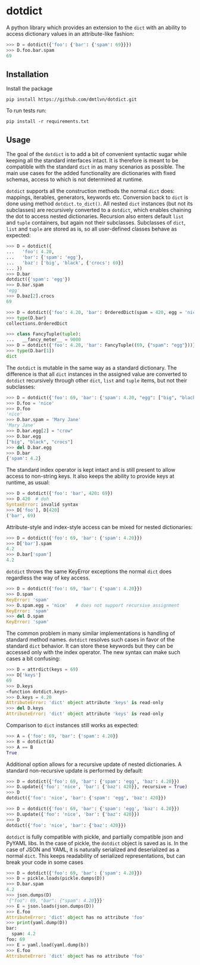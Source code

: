 # dotdict

A python library which provides an extension to the `dict` with an ability to access dictionary values in an attribute-like fashion:
```python
>>> D = dotdict({'foo': {'bar': {'spam': 69}}})
>>> D.foo.bar.spam
69
```

## Installation

Install the package
```
pip install https://github.com/dmtlvn/dotdict.git
```

To run tests run:
```
pip install -r requirements.txt
```

## Usage

The goal of the `dotdict` is to add a bit of convenient syntactic sugar while keeping all the standard interfaces intact. It is therefore is meant to be compatible with the standard `dict` in as many scenarios as possible. The main use cases for the added functionality are dictionaries with fixed schemas, access to which is not determined at runtime. 

`dotdict` supports all the construction methods the normal `dict` does: mappings, iterables, generators, keywords etc. Conversion back to `dict` is done using method `dotdict.to_dict()`. All nested `dict` instances (but not its subclasses) are recursively converted to a `dotdict`, which enables chaining the dot to access nested dictionaries. Recursion also enters default `list` and `tuple` containers, but again not their subclasses. Subclasses of `dict`, `list` and `tuple` are stored as is, so all user-defined classes behave as expected:

```python
>>> D = dotdict({
...   'foo': 4.20, 
...   'bar': {'spam': 'egg'}, 
...   'baz': ['big', 'black', {'crocs': 69}]
... })
>>> D.bar
dotdict({'spam': 'egg'})
>>> D.bar.spam
'egg'
>>> D.baz[2].crocs
69

>>> D = dotdict({'foo': 4.20, 'bar': OrderedDict(spam = 420, egg = 'nice')})
>>> type(D.bar)
collections.OrderedDict

>>> class FancyTuple(tuple):
...   __fancy_meter__ = 9000
>>> D = dotdict({'foo': 4.20, 'bar': FancyTuple((69, {"spam": "egg"}))})
>>> type(D.bar[1])
dict
```

The `dotdict` is mutable in the same way as a standard dictionary. The difference is that all `dict` instances in the assigned value are converted to `dotdict` recursively through other `dict`, `list` and `tuple` items, but not their subclasses:
```python
>>> D = dotdict({'foo': 69, 'bar': {'spam': 4.20, "egg": ["big", "black", "crocs"]}})
>>> D.foo = 'nice'
>>> D.foo
'nice'
>>> D.bar.spam = 'Mary Jane'
'Mary Jane'
>>> D.bar.egg[2] = "crow"
>>> D.bar.egg
["big", "black", "crocs"]
>>> del D.bar.egg
>>> D.bar
{'spam': 4.2}
```

The standard index operator is kept intact and is still present to allow access to non-string keys. It also keeps the ability to provide keys at runtime, as usual:
```python
>>> D = dotdict({'foo': 'bar', 420: 69})
>>> D.420  # duh
SyntaxError: invalid syntax
>>> D['foo'], D[420]
('bar', 69)
```

Attribute-style and index-style access can be mixed for nested dictionaries:
```python
>>> D = dotdict({'foo': 69, 'bar': {'spam': 4.20}})
>>> D['bar'].spam
4.2
>>> D.bar['spam']
4.2
```

`dotdict` throws the same KeyError exceptions the normal `dict` does regardless the way of key access. 
```python
>>> D = dotdict({'foo': 69, 'bar': {'spam': 4.20}})
>>> D.spam
KeyError: 'spam'
>>> D.spam.egg = 'nice'   # does not support recursive assignment
KeyError: 'spam'
>>> del D.spam
KeyError: 'spam'
```

The common problem in many similar implementations is handling of standard method names. `dotdict` resolves such cases in favor of the standard `dict` behavior. It can store these keywords but they can be accessed only with the index operator. The new syntax can make such cases a bit confusing: 
```python
>>> D = attrdict(keys = 69)
>>> D['keys']
69
>>> D.keys
<function dotdict.keys>
>>> D.keys = 4.20
AttributeError: 'dict' object attribute 'keys' is read-only
>>> del D.keys
AttributeError: 'dict' object attribute 'keys' is read-only
```

Comparison to `dict` instances still works as expected:
```python
>>> A = {'foo': 69, 'bar': {'spam': 4.20}}
>>> B = dotdict(A)
>>> A == B
True
```

Additional option allows for a recursive update of nested dictionaries. A standard non-recursive update is performed by default:
```python
>>> D = dotdict({'foo': 69, 'bar': {'spam': 'egg', 'baz': 4.20}})
>>> D.update({'foo': 'nice', 'bar': {'baz': 420}}, recursive = True)
>>> D
dotdict({'foo': 'nice', 'bar': {'spam': 'egg', 'baz': 420}})

>>> D = dotdict({'foo': 69, 'bar': {'spam': 'egg', 'baz': 4.20}})
>>> D.update({'foo': 'nice', 'bar': {'baz': 420}})
>>> D
dotdict({'foo': 'nice', 'bar': {'baz': 420}})
```

`dotdict` is fully compatible with pickle, and partially compatible json and PyYAML libs. In the case of pickle, the `dotdict` object is saved as is. In the case of JSON and YAML, it is naturally serialized and deserialized as a normal `dict`. This keeps readability of serialized representations, but can break your code in some cases
```python
>>> D = dotdict({'foo': 69, 'bar': {'spam': 4.20}})
>>> D = pickle.loads(pickle.dumps(D))
>>> D.bar.spam
4.2
>>> json.dumps(D)
'{"foo": 69, "bar": {"spam": 4.20}}}'
>>> E = json.loads(json.dumps(D))
>>> E.foo
AttributeError: 'dict' object has no attribute 'foo'
>>> print(yaml.dump(D))
bar:
  spam: 4.2
foo: 69 
>>> E = yaml.load(yaml.dump(b))
>>> E.foo
AttributeError: 'dict' object has no attribute 'foo'
```

